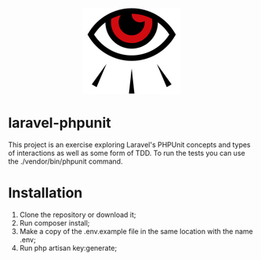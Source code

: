 <p align="center"><img src="https://github.com/glori4n/laravel-relationships-exercise/blob/master/public/images/glogo.png"></>

# laravel-phpunit
This project is an exercise exploring Laravel's PHPUnit concepts and types of interactions as well as some form of TDD. To run the tests you can use the ./vendor/bin/phpunit command.

# Installation
1. Clone the repository or download it;
2. Run composer install;
3. Make a copy of the .env.example file in the same location with the name .env;
4. Run php artisan key:generate;
